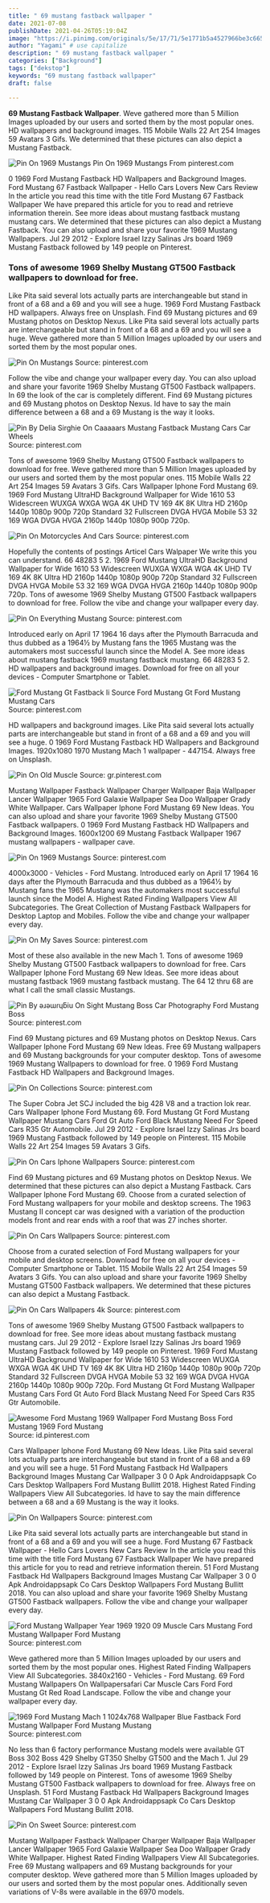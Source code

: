 ```yaml
---
title: " 69 mustang fastback wallpaper "
date: 2021-07-08
publishDate: 2021-04-26T05:19:04Z
image: "https://i.pinimg.com/originals/5e/17/71/5e1771b5a4527966be3c6656fae7030e.jpg"
author: "Yagami" # use capitalize
description: " 69 mustang fastback wallpaper "
categories: ["Background"]
tags: ["dekstop"]
keywords: "69 mustang fastback wallpaper"
draft: false

---
```



**69 Mustang Fastback Wallpaper**. Weve gathered more than 5 Million Images uploaded by our users and sorted them by the most popular ones. HD wallpapers and background images. 115 Mobile Walls 22 Art 254 Images 59 Avatars 3 Gifs. We determined that these pictures can also depict a Mustang Fastback.

![Pin On 1969 Mustangs](https://i.pinimg.com/originals/22/51/e8/2251e8406a5b220210187fde689dcd7e.jpg "Pin On 1969 Mustangs")
Pin On 1969 Mustangs From pinterest.com


0 1969 Ford Mustang Fastback HD Wallpapers and Background Images. Ford Mustang 67 Fastback Wallpaper - Hello Cars Lovers New Cars Review In the article you read this time with the title Ford Mustang 67 Fastback Wallpaper We have prepared this article for you to read and retrieve information therein. See more ideas about mustang fastback mustang mustang cars. We determined that these pictures can also depict a Mustang Fastback. You can also upload and share your favorite 1969 Mustang Wallpapers. Jul 29 2012 - Explore Israel Izzy Salinas Jrs board 1969 Mustang Fastback followed by 149 people on Pinterest.

### Tons of awesome 1969 Shelby Mustang GT500 Fastback wallpapers to download for free.

Like Pita said several lots actually parts are interchangeable but stand in front of a 68 and a 69 and you will see a huge. 1969 Ford Mustang Fastback HD wallpapers. Always free on Unsplash. Find 69 Mustang pictures and 69 Mustang photos on Desktop Nexus. Like Pita said several lots actually parts are interchangeable but stand in front of a 68 and a 69 and you will see a huge. Weve gathered more than 5 Million Images uploaded by our users and sorted them by the most popular ones.


![Pin On Mustangs](https://i.pinimg.com/originals/34/0c/4e/340c4e7001c1bc3c33f4004d7c76a89f.jpg "Pin On Mustangs")
Source: pinterest.com

Follow the vibe and change your wallpaper every day. You can also upload and share your favorite 1969 Shelby Mustang GT500 Fastback wallpapers. In 69 the look of the car is completely different. Find 69 Mustang pictures and 69 Mustang photos on Desktop Nexus. Id have to say the main difference between a 68 and a 69 Mustang is the way it looks.

![Pin By Delia Sirghie On Caaaaars Mustang Fastback Mustang Cars Car Wheels](https://i.pinimg.com/originals/9e/6d/d0/9e6dd04a1be103c32cc697a688fcd15a.jpg "Pin By Delia Sirghie On Caaaaars Mustang Fastback Mustang Cars Car Wheels")
Source: pinterest.com

Tons of awesome 1969 Shelby Mustang GT500 Fastback wallpapers to download for free. Weve gathered more than 5 Million Images uploaded by our users and sorted them by the most popular ones. 115 Mobile Walls 22 Art 254 Images 59 Avatars 3 Gifs. Cars Wallpaper Iphone Ford Mustang 69. 1969 Ford Mustang UltraHD Background Wallpaper for Wide 1610 53 Widescreen WUXGA WXGA WGA 4K UHD TV 169 4K 8K Ultra HD 2160p 1440p 1080p 900p 720p Standard 32 Fullscreen DVGA HVGA Mobile 53 32 169 WGA DVGA HVGA 2160p 1440p 1080p 900p 720p.

![Pin On Motorcycles And Cars](https://i.pinimg.com/originals/d1/c4/cb/d1c4cbe27b4897f5fab9fdd831264ef1.jpg "Pin On Motorcycles And Cars")
Source: pinterest.com

Hopefully the contents of postings Articel Cars Walpaper We write this you can understand. 66 48283 5 2. 1969 Ford Mustang UltraHD Background Wallpaper for Wide 1610 53 Widescreen WUXGA WXGA WGA 4K UHD TV 169 4K 8K Ultra HD 2160p 1440p 1080p 900p 720p Standard 32 Fullscreen DVGA HVGA Mobile 53 32 169 WGA DVGA HVGA 2160p 1440p 1080p 900p 720p. Tons of awesome 1969 Shelby Mustang GT500 Fastback wallpapers to download for free. Follow the vibe and change your wallpaper every day.

![Pin On Everything Mustang](https://i.pinimg.com/originals/aa/22/5b/aa225b128d08d641f324f0b86f31a675.jpg "Pin On Everything Mustang")
Source: pinterest.com

Introduced early on April 17 1964 16 days after the Plymouth Barracuda and thus dubbed as a 1964½ by Mustang fans the 1965 Mustang was the automakers most successful launch since the Model A. See more ideas about mustang fastback 1969 mustang fastback mustang. 66 48283 5 2. HD wallpapers and background images. Download for free on all your devices - Computer Smartphone or Tablet.

![Ford Mustang Gt Fastback Ii Source Ford Mustang Gt Ford Mustang Mustang Cars](https://i.pinimg.com/originals/8f/70/88/8f70880381e09cfaf9aa5a97b6fc7435.jpg "Ford Mustang Gt Fastback Ii Source Ford Mustang Gt Ford Mustang Mustang Cars")
Source: pinterest.com

HD wallpapers and background images. Like Pita said several lots actually parts are interchangeable but stand in front of a 68 and a 69 and you will see a huge. 0 1969 Ford Mustang Fastback HD Wallpapers and Background Images. 1920x1080 1970 Mustang Mach 1 wallpaper - 447154. Always free on Unsplash.

![Pin On Old Muscle](https://i.pinimg.com/originals/ae/e2/34/aee23431fd94c9ebf3384922cdb02ec5.jpg "Pin On Old Muscle")
Source: gr.pinterest.com

Mustang Wallpaper Fastback Wallpaper Charger Wallpaper Baja Wallpaper Lancer Wallpaper 1965 Ford Galaxie Wallpaper Sea Doo Wallpaper Grady White Wallpaper. Cars Wallpaper Iphone Ford Mustang 69 New Ideas. You can also upload and share your favorite 1969 Shelby Mustang GT500 Fastback wallpapers. 0 1969 Ford Mustang Fastback HD Wallpapers and Background Images. 1600x1200 69 Mustang Fastback Wallpaper 1967 mustang wallpapers - wallpaper cave.

![Pin On 1969 Mustangs](https://i.pinimg.com/originals/22/51/e8/2251e8406a5b220210187fde689dcd7e.jpg "Pin On 1969 Mustangs")
Source: pinterest.com

4000x3000 - Vehicles - Ford Mustang. Introduced early on April 17 1964 16 days after the Plymouth Barracuda and thus dubbed as a 1964½ by Mustang fans the 1965 Mustang was the automakers most successful launch since the Model A. Highest Rated Finding Wallpapers View All Subcategories. The Great Collection of Mustang Fastback Wallpapers for Desktop Laptop and Mobiles. Follow the vibe and change your wallpaper every day.

![Pin On My Saves](https://i.pinimg.com/originals/f7/ec/7e/f7ec7ecb90e015c0ed66aff698818d4b.jpg "Pin On My Saves")
Source: pinterest.com

Most of these also available in the new Mach 1. Tons of awesome 1969 Shelby Mustang GT500 Fastback wallpapers to download for free. Cars Wallpaper Iphone Ford Mustang 69 New Ideas. See more ideas about mustang fastback 1969 mustang fastback mustang. The 64 12 thru 68 are what I call the small classic Mustangs.

![Pin By ǝɹǝɯɾɥƃiu On Sight Mustang Boss Car Photography Ford Mustang Boss](https://i.pinimg.com/originals/ac/4e/f1/ac4ef1d24a99dc3ddc3f7a25b7295c5f.jpg "Pin By ǝɹǝɯɾɥƃiu On Sight Mustang Boss Car Photography Ford Mustang Boss")
Source: pinterest.com

Find 69 Mustang pictures and 69 Mustang photos on Desktop Nexus. Cars Wallpaper Iphone Ford Mustang 69 New Ideas. Free 69 Mustang wallpapers and 69 Mustang backgrounds for your computer desktop. Tons of awesome 1969 Mustang Wallpapers to download for free. 0 1969 Ford Mustang Fastback HD Wallpapers and Background Images.

![Pin On Collections](https://i.pinimg.com/736x/70/e1/44/70e144c46976c94a2ae3c8006409eb1a.jpg "Pin On Collections")
Source: pinterest.com

The Super Cobra Jet SCJ included the big 428 V8 and a traction lok rear. Cars Wallpaper Iphone Ford Mustang 69. Ford Mustang Gt Ford Mustang Wallpaper Mustang Cars Ford Gt Auto Ford Black Mustang Need For Speed Cars R35 Gtr Automobile. Jul 29 2012 - Explore Israel Izzy Salinas Jrs board 1969 Mustang Fastback followed by 149 people on Pinterest. 115 Mobile Walls 22 Art 254 Images 59 Avatars 3 Gifs.

![Pin On Cars Iphone Wallpapers](https://i.pinimg.com/originals/db/b2/82/dbb282116e1936e30cf3cb957889b8d4.jpg "Pin On Cars Iphone Wallpapers")
Source: pinterest.com

Find 69 Mustang pictures and 69 Mustang photos on Desktop Nexus. We determined that these pictures can also depict a Mustang Fastback. Cars Wallpaper Iphone Ford Mustang 69. Choose from a curated selection of Ford Mustang wallpapers for your mobile and desktop screens. The 1963 Mustang II concept car was designed with a variation of the production models front and rear ends with a roof that was 27 inches shorter.

![Pin On Cars Wallpapers](https://i.pinimg.com/originals/05/9e/82/059e82adc10fdc8cdc77ba65c23a25f0.jpg "Pin On Cars Wallpapers")
Source: pinterest.com

Choose from a curated selection of Ford Mustang wallpapers for your mobile and desktop screens. Download for free on all your devices - Computer Smartphone or Tablet. 115 Mobile Walls 22 Art 254 Images 59 Avatars 3 Gifs. You can also upload and share your favorite 1969 Shelby Mustang GT500 Fastback wallpapers. We determined that these pictures can also depict a Mustang Fastback.

![Pin On Cars Wallpapers 4k](https://i.pinimg.com/originals/b9/cd/ee/b9cdee0908e4e84747236b92c253d032.jpg "Pin On Cars Wallpapers 4k")
Source: pinterest.com

Tons of awesome 1969 Shelby Mustang GT500 Fastback wallpapers to download for free. See more ideas about mustang fastback mustang mustang cars. Jul 29 2012 - Explore Israel Izzy Salinas Jrs board 1969 Mustang Fastback followed by 149 people on Pinterest. 1969 Ford Mustang UltraHD Background Wallpaper for Wide 1610 53 Widescreen WUXGA WXGA WGA 4K UHD TV 169 4K 8K Ultra HD 2160p 1440p 1080p 900p 720p Standard 32 Fullscreen DVGA HVGA Mobile 53 32 169 WGA DVGA HVGA 2160p 1440p 1080p 900p 720p. Ford Mustang Gt Ford Mustang Wallpaper Mustang Cars Ford Gt Auto Ford Black Mustang Need For Speed Cars R35 Gtr Automobile.

![Awesome Ford Mustang 1969 Wallpaper Ford Mustang Boss Ford Mustang 1969 Ford Mustang](https://i.pinimg.com/originals/1f/b8/7e/1fb87e5eb47f78a163a7889a1bbff090.jpg "Awesome Ford Mustang 1969 Wallpaper Ford Mustang Boss Ford Mustang 1969 Ford Mustang")
Source: id.pinterest.com

Cars Wallpaper Iphone Ford Mustang 69 New Ideas. Like Pita said several lots actually parts are interchangeable but stand in front of a 68 and a 69 and you will see a huge. 51 Ford Mustang Fastback Hd Wallpapers Background Images Mustang Car Wallpaper 3 0 0 Apk Androidappsapk Co Cars Desktop Wallpapers Ford Mustang Bullitt 2018. Highest Rated Finding Wallpapers View All Subcategories. Id have to say the main difference between a 68 and a 69 Mustang is the way it looks.

![Pin On Wallpapers](https://i.pinimg.com/originals/be/3d/ad/be3dad533ec19097b17d45e6340ddecd.jpg "Pin On Wallpapers")
Source: pinterest.com

Like Pita said several lots actually parts are interchangeable but stand in front of a 68 and a 69 and you will see a huge. Ford Mustang 67 Fastback Wallpaper - Hello Cars Lovers New Cars Review In the article you read this time with the title Ford Mustang 67 Fastback Wallpaper We have prepared this article for you to read and retrieve information therein. 51 Ford Mustang Fastback Hd Wallpapers Background Images Mustang Car Wallpaper 3 0 0 Apk Androidappsapk Co Cars Desktop Wallpapers Ford Mustang Bullitt 2018. You can also upload and share your favorite 1969 Shelby Mustang GT500 Fastback wallpapers. Follow the vibe and change your wallpaper every day.

![Ford Mustang Wallpaper Year 1969 1920 09 Muscle Cars Mustang Ford Mustang Wallpaper Ford Mustang](https://i.pinimg.com/originals/cd/e1/11/cde111a26bb0e104448c913fe3f0e359.jpg "Ford Mustang Wallpaper Year 1969 1920 09 Muscle Cars Mustang Ford Mustang Wallpaper Ford Mustang")
Source: pinterest.com

Weve gathered more than 5 Million Images uploaded by our users and sorted them by the most popular ones. Highest Rated Finding Wallpapers View All Subcategories. 3840x2160 - Vehicles - Ford Mustang. 69 Ford Mustang Wallpapers On Wallpapersafari Car Muscle Cars Ford Ford Mustang Gt Red Road Landscape. Follow the vibe and change your wallpaper every day.

![1969 Ford Mustang Mach 1 1024x768 Wallpaper Blue Fastback Ford Mustang Wallpaper Ford Mustang Mustang](https://i.pinimg.com/originals/88/5e/e1/885ee1d4accb03c386c3180908d1846f.jpg "1969 Ford Mustang Mach 1 1024x768 Wallpaper Blue Fastback Ford Mustang Wallpaper Ford Mustang Mustang")
Source: pinterest.com

No less than 6 factory performance Mustang models were available GT Boss 302 Boss 429 Shelby GT350 Shelby GT500 and the Mach 1. Jul 29 2012 - Explore Israel Izzy Salinas Jrs board 1969 Mustang Fastback followed by 149 people on Pinterest. Tons of awesome 1969 Shelby Mustang GT500 Fastback wallpapers to download for free. Always free on Unsplash. 51 Ford Mustang Fastback Hd Wallpapers Background Images Mustang Car Wallpaper 3 0 0 Apk Androidappsapk Co Cars Desktop Wallpapers Ford Mustang Bullitt 2018.

![Pin On Sweet](https://i.pinimg.com/originals/5e/17/71/5e1771b5a4527966be3c6656fae7030e.jpg "Pin On Sweet")
Source: pinterest.com

Mustang Wallpaper Fastback Wallpaper Charger Wallpaper Baja Wallpaper Lancer Wallpaper 1965 Ford Galaxie Wallpaper Sea Doo Wallpaper Grady White Wallpaper. Highest Rated Finding Wallpapers View All Subcategories. Free 69 Mustang wallpapers and 69 Mustang backgrounds for your computer desktop. Weve gathered more than 5 Million Images uploaded by our users and sorted them by the most popular ones. Additionally seven variations of V-8s were available in the 6970 models.

